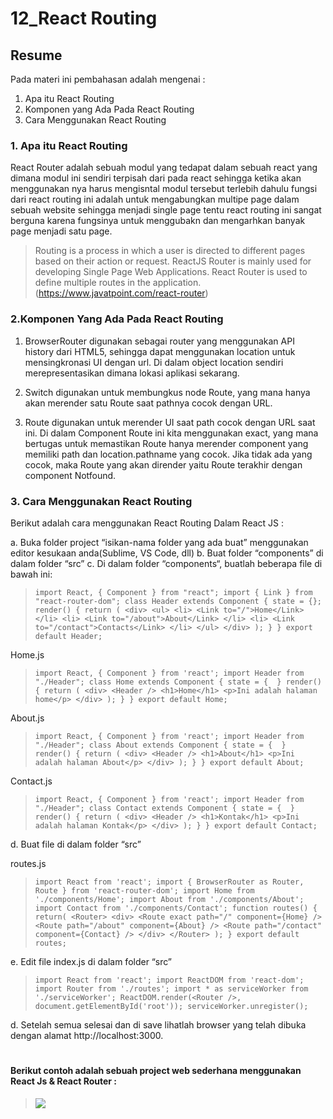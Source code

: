 # 12_React Routing

## Resume
Pada materi ini pembahasan adalah mengenai :

1. Apa itu React Routing
2. Komponen yang Ada Pada React Routing
3. Cara Menggunakan React Routing

### 1. Apa itu React Routing
React Router adalah sebuah modul yang tedapat dalam sebuah react yang dimana modul ini sendiri terpisah dari pada react sehingga ketika akan menggunakan nya harus mengisntal modul tersebut terlebih dahulu fungsi dari react routing ini adalah untuk mengabungkan multipe page dalam sebuah website sehingga menjadi single page tentu react routing ini sangat berguna karena fungsinya untuk menggubakn dan mengarhkan banyak page menjadi satu page.
>Routing is a process in which a user is directed to different pages based on their action or request. ReactJS Router is mainly used for developing Single Page Web Applications. React Router is used to define multiple routes in the application.(https://www.javatpoint.com/react-router)

### 2.Komponen Yang Ada Pada React Routing 
1. BrowserRouter digunakan sebagai router yang menggunakan API history dari HTML5, sehingga dapat menggunakan location untuk mensingkronasi UI dengan url. Di dalam object location sendiri merepresentasikan dimana lokasi aplikasi sekarang.

2. Switch digunakan untuk membungkus node Route, yang mana hanya akan merender satu Route saat pathnya cocok dengan URL.

3. Route digunakan untuk merender UI saat path cocok dengan URL saat ini. Di dalam Component Route ini kita menggunakan exact, yang mana bertugas untuk memastikan Route hanya merender component yang memiliki path dan location.pathname yang cocok. Jika tidak ada yang cocok, maka Route yang akan dirender yaitu Route terakhir dengan component Notfound.


### 3. Cara Menggunakan React Routing 
Berikut adalah cara menggunakan React Routing Dalam React JS :

a. Buka folder project “isikan-nama folder yang ada buat” menggunakan editor kesukaan anda(Sublime, VS Code, dll)
b. Buat folder “components” di dalam folder “src”
c. Di dalam folder “components“, buatlah beberapa file di bawah ini:

> `import React, { Component } from "react";
import { Link } from "react-router-dom";
class Header extends Component {
   state = {};
    render() {
        return (
            <div>
                <ul>
                    <li>
                        <Link to="/">Home</Link>
                    </li>
                    <li>
                        <Link to="/about">About</Link>
                    </li>
                    <li>
                        <Link to="/contact">Contacts</Link>
                    </li>
                </ul>
            </div>
        );
    }
}
export default Header;`

Home.js

>`import React, { Component } from 'react';
import Header from "./Header";
class Home extends Component {
    state = {  }
    render() {
        return (
            <div>
                <Header />
                <h1>Home</h1>
                <p>Ini adalah halaman home</p>
            </div>
        );
    }
}
export default Home;`

About.js

>`import React, { Component } from 'react';
import Header from "./Header";
class About extends Component {
    state = {  }
    render() {
        return (
            <div>
                <Header />
                <h1>About</h1>
                <p>Ini adalah halaman About</p>
            </div>
        );
    }
}
export default About;`

Contact.js

> `import React, { Component } from 'react';
import Header from "./Header";
class Contact extends Component {
    state = {  }
    render() {
        return (
            <div>
                <Header />
                <h1>Kontak</h1>
                <p>Ini adalah halaman Kontak</p>
            </div>
        );
    }
}
export default Contact;`

d. Buat file di dalam folder “src”

routes.js

> `import React from 'react';
import { BrowserRouter as Router, Route } from 'react-router-dom';
import Home from './components/Home';
import About from './components/About';
import Contact from './components/Contact';
function routes() {
    return(
        <Router>
            <div>
                <Route exact path="/" component={Home} />
                <Route path="/about" component={About} />
                <Route path="/contact" component={Contact} />
            </div>
        </Router>
    );
}
export default routes;`

e. Edit file index.js di dalam folder “src”

>`import React from 'react';
import ReactDOM from 'react-dom';
import Router from './routes';
import * as serviceWorker from './serviceWorker';
ReactDOM.render(<Router />, document.getElementById('root'));
serviceWorker.unregister();`

d. Setelah semua selesai dan di save lihatlah browser yang telah dibuka dengan alamat http://localhost:3000.

#
#### Berikut contoh adalah sebuah project web sederhana menggunakan React Js & React Router :

><img src=".\screenshots\">